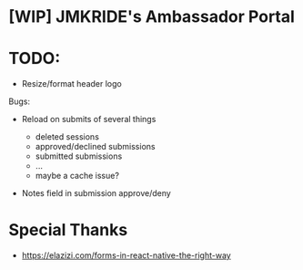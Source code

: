 # [WIP] JMKRIDE's Ambassador Portal

# TODO:

* Resize/format header logo

Bugs:
  - Reload on submits of several things
    - deleted sessions
    - approved/declined submissions
    - submitted submissions
    - ...
    * maybe a cache issue?

  - Notes field in submission approve/deny


# Special Thanks
* https://elazizi.com/forms-in-react-native-the-right-way

